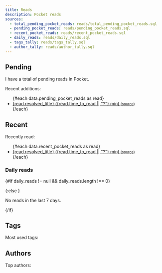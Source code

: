 ```yaml
---
title: Reads
description: Pocket reads
sources:
  - total_pending_pocket_reads: reads/total_pending_pocket_reads.sql
  - pending_pocket_reads: reads/pending_pocket_reads.sql
  - recent_pocket_reads: reads/recent_pocket_reads.sql
  - daily_reads: reads/daily_reads.sql
  - tags_tally: reads/tags_tally.sql
  - author_tally: reads/author_tally.sql
---
```


## Pending

I have a total of <Value data={data.total_pending_pocket_reads} column=total/> pending reads in Pocket.

Recent additions:

<ul>
{#each data.pending_pocket_reads as read}
  <li>
    <a href="https://getpocket.com/read/{read.item_id}" target="_blank" rel="noopener noreferrer">
      {read.resolved_title} ({read.time_to_read || "?"} min)
    </a>
    <small>
      (<a href="{read.given_url}" target="_blank" rel="noopener noreferrer">source</a>)
    </small>
  </li>
{/each}
</ul>

## Recent

Recently read:

<ul>
{#each data.recent_pocket_reads as read}
  <li>
    <a href="https://getpocket.com/read/{read.item_id}" target="_blank" rel="noopener noreferrer">
      {read.resolved_title} ({read.time_to_read || "?"} min)
    </a>
    <small>
      (<a href="{read.given_url}" target="_blank" rel="noopener noreferrer">source</a>)
    </small>
  </li>
{/each}
</ul>

### Daily reads

{#if daily_reads != null && daily_reads.length !== 0}

<BarChart
    data={data.daily_reads}
    x=date
    y=total
/>

{:else }

No reads in the last 7 days.

{/if}

## Tags

Most used tags:

<DataTable
    data={data.tags_tally}
    rows=10
/>

## Authors

Top authors:

<DataTable
    data={data.author_tally}
    rows=5
/>
